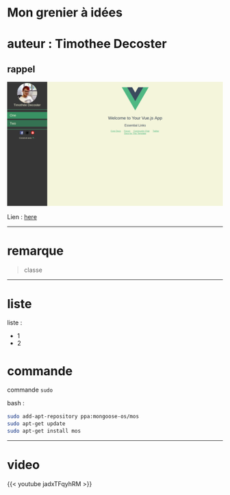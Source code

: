 # Mon grenier à idées
# auteur : Timothee Decoster

## rappel
![Intro](https://raw.githubusercontent.com/timothee-decoster/my-blog/master/images/cv-intro.png)

Lien : [here](https://silly-mahavira-01c03e.netlify.com/)

---

# remarque

> classe

---

# liste

liste :

- 1
- 2

# commande

commande `sudo`

bash :
```bash
sudo add-apt-repository ppa:mongoose-os/mos
sudo apt-get update
sudo apt-get install mos
```

---

# video
{{< youtube jadxTFqyhRM >}}
